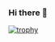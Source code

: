 ### Hi there 👋

[![trophy](https://github-profile-trophy.vercel.app/?username=fireball19&theme=onedark&title=Joined2020,Commit,Issues,Repositories,Followers,Stars)](https://github.com/fireball19/github-profile-trophy)
